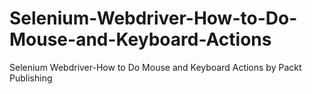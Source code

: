# Selenium-Webdriver-How-to-Do-Mouse-and-Keyboard-Actions
Selenium Webdriver-How to Do Mouse and Keyboard Actions by Packt Publishing
